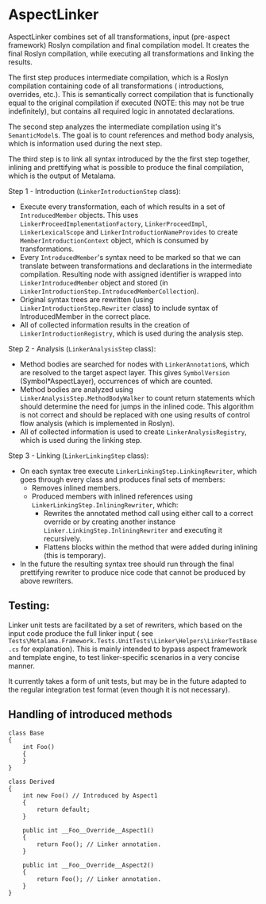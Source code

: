 # AspectLinker

AspectLinker combines set of all transformations, input (pre-aspect framework) Roslyn compilation and final compilation
model. It creates the final Roslyn compilation, while executing all transformations and linking the results.

The first step produces intermediate compilation, which is a Roslyn compilation containing code of all transformations (
introductions, overrides, etc.). This is semantically correct compilation that is functionally equal to the original
compilation if executed (NOTE: this may not be true indefinitely), but contains all required logic in annotated
declarations.

The second step analyzes the intermediate compilation using it's `SemanticModel`s. The goal is to count references and
method body analysis, which is information used during the next step.

The third step is to link all syntax introduced by the the first step together, inlining and prettifying what is
possible to produce the final compilation, which is the output of Metalama.

Step 1 - Introduction (`LinkerIntroductionStep` class):

* Execute every transformation, each of which results in a set of `IntroducedMember` objects. This
  uses `LinkerProceedImplementationFactory`, `LinkerProceedImpl`, `LinkerLexicalScope`
  and `LinkerIntroductionNameProvides` to create `MemberIntroductionContext` object, which is consumed by
  transformations.
* Every `IntroducedMember`'s syntax need to be marked so that we can translate between transformations and declarations
  in the intermediate compilation. Resulting node with assigned identifier is wrapped into `LinkerIntroducedMember`
  object and stored (in `LinkerIntroductionStep.IntroducedMemberCollection`).
* Original syntax trees are rewritten (using `LinkerIntroductionStep.Rewriter` class) to include syntax of
  IntroducedMember in the correct place.
* All of collected information results in the creation of `LinkerIntroductionRegistry`, which is used during the
  analysis step.

Step 2 - Analysis (`LinkerAnalysisStep` class):

* Method bodies are searched for nodes with `LinkerAnnotation`s, which are resolved to the target aspect layer. This
  gives `SymbolVersion` (Symbol*AspectLayer), occurrences of which are counted.
* Method bodies are analyzed using `LinkerAnalysisStep.MethodBodyWalker` to count return statements which should
  determine the need for jumps in the inlined code. This algorithm is not correct and should be replaced with one using
  results of control flow analysis (which is implemented in Roslyn).
* All of collected information is used to create `LinkerAnalysisRegistry`, which is used during the linking step.

Step 3 - Linking (`LinkerLinkingStep` class):

* On each syntax tree execute `LinkerLinkingStep.LinkingRewriter`, which goes through every class and produces final
  sets of members:
    * Removes inlined members.
    * Produced members with inlined references using `LinkerLinkingStep.InliningRewriter`, which:
        * Rewrites the annotated method call using either call to a correct override or by creating another
          instance `Linker.LinkingStep.InliningRewriter` and executing it recursively.
        * Flattens blocks within the method that were added during inlining (this is temporary).
* In the future the resulting syntax tree should run through the final prettifying rewriter to produce nice code that
  cannot be produced by above rewriters.

## Testing:

Linker unit tests are facilitated by a set of rewriters, which based on the input code produce the full linker input (
see `Tests\Metalama.Framework.Tests.UnitTests\Linker\Helpers\LinkerTestBase.cs` for explanation). This is mainly
intended to bypass aspect framework and template engine, to test linker-specific scenarios in a very concise manner.

It currently takes a form of unit tests, but may be in the future adapted to the regular integration test format (even
though it is not necessary).

## Handling of introduced methods

```
class Base
{
    int Foo()
    {
    }
}

class Derived
{
    int new Foo() // Introduced by Aspect1
    {
        return default;
    }

    public int __Foo__Override__Aspect1()
    {
        return Foo(); // Linker annotation.
    }

    public int __Foo__Override__Aspect2()
    {
        return Foo(); // Linker annotation.
    }
}
```